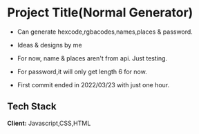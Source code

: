 
# Project Title(Normal Generator)

- Can generate hexcode,rgbacodes,names,places & password.
- Ideas & designs by me
- For now, name & places aren't from api. Just testing.
- For password,it will only get length 6 for now.



- First commit ended in 2022/03/23 with just one hour.


## Tech Stack

**Client:** Javascript,CSS,HTML


